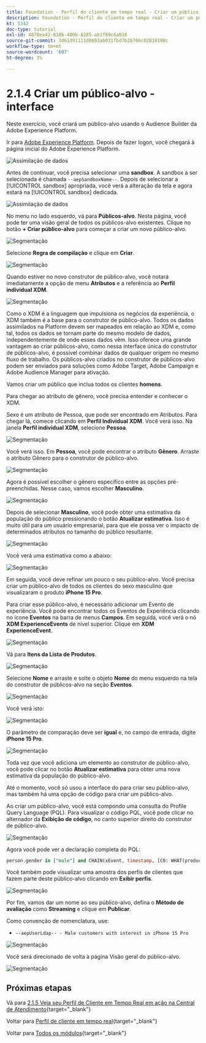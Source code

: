 ```yaml
---
title: Foundation - Perfil do cliente em tempo real - Criar um público-alvo - Interface do usuário
description: Foundation - Perfil do cliente em tempo real - Criar um público-alvo - Interface do usuário
kt: 5342
doc-type: tutorial
exl-id: 4870ea42-810b-400b-8285-ab1f89c6a018
source-git-commit: 3d61d91111d8693ab031fbd7b26706c02818108c
workflow-type: tm+mt
source-wordcount: '697'
ht-degree: 3%

---
```


# 2.1.4 Criar um público-alvo - interface

Neste exercício, você criará um público-alvo usando o Audience Builder da Adobe Experience Platform.

Ir para [Adobe Experience Platform](https://experience.adobe.com/platform). Depois de fazer logon, você chegará à página inicial do Adobe Experience Platform.

![Assimilação de dados](./../../../../modules/delivery-activation/datacollection/dc1.2/images/home.png)

Antes de continuar, você precisa selecionar uma **sandbox**. A sandbox a ser selecionada é chamada ``--aepSandboxName--``. Depois de selecionar a [!UICONTROL sandbox] apropriada, você verá a alteração da tela e agora estará na [!UICONTROL sandbox] dedicada.

![Assimilação de dados](./../../../../modules/delivery-activation/datacollection/dc1.2/images/sb1.png)

No menu no lado esquerdo, vá para **Públicos-alvo**. Nesta página, você pode ter uma visão geral de todos os públicos-alvo existentes. Clique no botão **+ Criar público-alvo** para começar a criar um novo público-alvo.

![Segmentação](./images/menuseg.png)

Selecione **Regra de compilação** e clique em **Criar**.

![Segmentação](./images/menusegbr.png)

Quando estiver no novo construtor de público-alvo, você notará imediatamente a opção de menu **Atributos** e a referência ao **Perfil individual XDM**.

![Segmentação](./images/segmentationui.png)

Como o XDM é a linguagem que impulsiona os negócios da experiência, o XDM também é a base para o construtor de público-alvo. Todos os dados assimilados na Platform devem ser mapeados em relação ao XDM e, como tal, todos os dados se tornam parte do mesmo modelo de dados, independentemente de onde esses dados vêm. Isso oferece uma grande vantagem ao criar públicos-alvo, como nessa interface única do construtor de públicos-alvo, é possível combinar dados de qualquer origem no mesmo fluxo de trabalho. Os públicos-alvo criados no construtor de públicos-alvo podem ser enviados para soluções como Adobe Target, Adobe Campaign e Adobe Audience Manager para ativação.

Vamos criar um público que inclua todos os clientes **homens**.

Para chegar ao atributo de gênero, você precisa entender e conhecer o XDM.

Sexo é um atributo de Pessoa, que pode ser encontrado em Atributos. Para chegar lá, comece clicando em **Perfil Individual XDM**. Você verá isso. Na janela **Perfil individual XDM**, selecione **Pessoa**.

![Segmentação](./images/person.png)

Você verá isso. Em **Pessoa**, você pode encontrar o atributo **Gênero**. Arraste o atributo Gênero para o construtor de público-alvo.

![Segmentação](./images/gender.png)

Agora é possível escolher o gênero específico entre as opções pré-preenchidas. Nesse caso, vamos escolher **Masculino**.

![Segmentação](./images/genderselection.png)

Depois de selecionar **Masculino**, você pode obter uma estimativa da população do público pressionando o botão **Atualizar estimativa**. Isso é muito útil para um usuário empresarial, para que ele possa ver o impacto de determinados atributos no tamanho do público resultante.

![Segmentação](./images/segmentpreview.png)

Você verá uma estimativa como a abaixo:

![Segmentação](./images/segmentpreviewest.png)

Em seguida, você deve refinar um pouco o seu público-alvo. Você precisa criar um público-alvo de todos os clientes do sexo masculino que visualizaram o produto **iPhone 15 Pro**.

Para criar esse público-alvo, é necessário adicionar um Evento de experiência. Você pode encontrar todos os Eventos de Experiência clicando no ícone **Eventos** na barra de menus **Campos**. Em seguida, você verá o nó **XDM ExperienceEvents** de nível superior. Clique em **XDM ExperienceEvent**.

![Segmentação](./images/findee.png)

Vá para **Itens da Lista de Produtos**.

![Segmentação](./images/plitems.png)

Selecione **Nome** e arraste e solte o objeto **Nome** do menu esquerdo na tela do construtor de públicos-alvo na seção **Eventos**.

![Segmentação](./images/eeweb.png)

Você verá isto:

![Segmentação](./images/eewebpdtlname.png)

O parâmetro de comparação deve ser **igual** e, no campo de entrada, digite **iPhone 15 Pro**.

![Segmentação](./images/pv.png)

Toda vez que você adiciona um elemento ao construtor de público-alvo, você pode clicar no botão **Atualizar estimativa** para obter uma nova estimativa da população do público-alvo.

Até o momento, você só usou a interface do para criar seu público-alvo, mas também há uma opção de código para criar um público-alvo.

Ao criar um público-alvo, você está compondo uma consulta do Profile Query Language (PQL). Para visualizar o código PQL, você pode clicar no alternador da **Exibição de código**, no canto superior direito do construtor de público-alvo.

![Segmentação](./images/codeview.png)

Agora você pode ver a declaração completa do PQL:

```sql
person.gender in ["male"] and CHAIN(xEvent, timestamp, [C0: WHAT(productListItems.exists(name.equals("iPhone 15 Pro", false)))])
```

Você também pode visualizar uma amostra dos perfis de clientes que fazem parte deste público-alvo clicando em **Exibir perfis**.

![Segmentação](./images/previewprofilesdtl.png)

Por fim, vamos dar um nome ao seu público-alvo,
defina o **Método de avaliação** como **Streaming** e clique em **Publicar**.

Como convenção de nomenclatura, use:

- `--aepUserLdap-- - Male customers with interest in iPhone 15 Pro`

![Segmentação](./images/segmentname.png)

Você será direcionado de volta à página Visão geral do público-alvo.

![Segmentação](./images/savedsegment.png)

## Próximas etapas

Vá para [2.1.5 Veja seu Perfil de Cliente em Tempo Real em ação na Central de Atendimento](./ex5.md){target="_blank"}

Voltar para [Perfil de cliente em tempo real](./real-time-customer-profile.md){target="_blank"}

Voltar para [Todos os módulos](./../../../../overview.md){target="_blank"}
